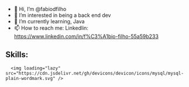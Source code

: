 - 👋 Hi, I’m @fabiodfilho
- 👀 I’m interested in being a back end dev
- 🌱 I’m currently learning, Java 
- 📫 How to reach me: Linkedlin: https://www.linkedin.com/in/f%C3%A1bio-filho-55a59b233

## Skills:

      <img loading="lazy" src="https://cdn.jsdelivr.net/gh/devicons/devicon/icons/mysql/mysql-plain-wordmark.svg" />
          
          
          
          
          
          
          
          


